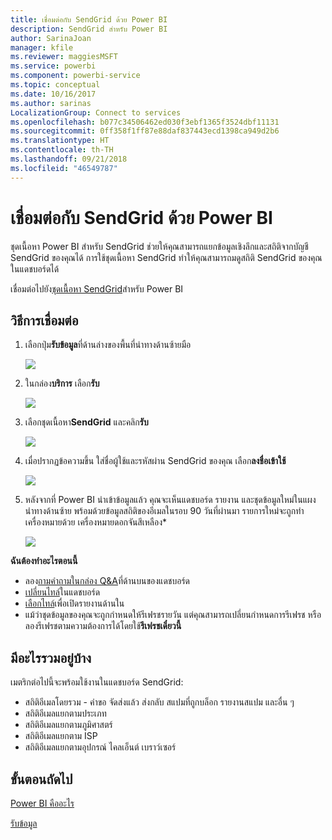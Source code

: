 ```yaml
---
title: เชื่อมต่อกับ SendGrid ด้วย Power BI
description: SendGrid สำหรับ Power BI
author: SarinaJoan
manager: kfile
ms.reviewer: maggiesMSFT
ms.service: powerbi
ms.component: powerbi-service
ms.topic: conceptual
ms.date: 10/16/2017
ms.author: sarinas
LocalizationGroup: Connect to services
ms.openlocfilehash: b077c34506462ed030f3ebf1365f3524dbf11131
ms.sourcegitcommit: 0ff358f1ff87e88daf837443ecd1398ca949d2b6
ms.translationtype: HT
ms.contentlocale: th-TH
ms.lasthandoff: 09/21/2018
ms.locfileid: "46549787"
---
```

# <a name="connect-to-sendgrid-with-power-bi"></a>เชื่อมต่อกับ SendGrid ด้วย Power BI
ชุดเนื้อหา Power BI สำหรับ SendGrid ช่วยให้คุณสามารถแยกข้อมูลเชิงลึกและสถิติจากบัญชี SendGrid ของคุณได้ การใช้ชุดเนื้อหา SendGrid ทำให้คุณสามารถมดูสถิติ SendGrid ของคุณในแดชบอร์ดได้

เชื่อมต่อไปยัง[ชุดเนื้อหา SendGrid](https://app.powerbi.com/getdata/services/sendgrid)สำหรับ Power BI

## <a name="how-to-connect"></a>วิธีการเชื่อมต่อ
1. เลือกปุ่ม**รับข้อมูล**ที่ด้านล่างของพื้นที่นำทางด้านซ้ายมือ
   
   ![](media/service-connect-to-sendgrid/pbi_getdata.png) 
2. ในกล่อง**บริการ** เลือก**รับ**
   
   ![](media/service-connect-to-sendgrid/pbi_getservices.png) 
3. เลือกชุดเนื้อหา**SendGrid** และคลิก**รับ**
   
   ![](media/service-connect-to-sendgrid/sendgrid.png) 
4. เมื่อปรากฏข้อความขึ้น ใส่ชื่อผู้ใช้และรหัสผ่าน SendGrid ของคุณ เลือก**ลงชื่อเข้าใช้**
   
   ![](media/service-connect-to-sendgrid/pbi_sendgridsignin.png)
5. หลังจากที่ Power BI นำเข้าข้อมูลแล้ว คุณจะเห็นแดชบอร์ด รายงาน และชุดข้อมูลใหม่ในแผงนำทางด้านซ้าย พร้อมด้วยข้อมูลสถิติของอีเมลในรอบ 90 วันที่ผ่านมา รายการใหม่จะถูกทำเครื่องหมายด้วย เครื่องหมายดอกจันสีเหลือง\*
   
   ![](media/service-connect-to-sendgrid/pbi_sendgriddash.png)

**ฉันต้องทำอะไรตอนนี้**

* ลอง[ถามคำถามในกล่อง Q&A](consumer/end-user-q-and-a.md)ที่ด้านบนของแดชบอร์ด
* [เปลี่ยนไทล์](service-dashboard-edit-tile.md)ในแดชบอร์ด
* [เลือกไทล์](consumer/end-user-tiles.md)เพื่อเปิดรายงานด้านใน
* แม้ว่าชุดข้อมูลของคุณจะถูกกำหนดให้รีเฟรชรายวัน แต่คุณสามารถเปลี่ยนกำหนดการรีเฟรช หรือลองรีเฟรชตามความต้องการได้โดยใช้**รีเฟรชเดี๋ยวนี้**

## <a name="whats-included"></a>มีอะไรรวมอยู่บ้าง
เมตริกต่อไปนี้จะพร้อมใช้งานในแดชบอร์ด SendGrid:

* สถิติอีเมลโดยรวม - คำขอ จัดส่งแล้ว ส่งกลับ สแปมที่ถูกบล็อก รายงานสแปม และอื่น ๆ
* สถิติอีเมลแยกตามประเภท
* สถิติอีเมลแยกตามภูมิศาสตร์
* สถิติอีเมลแยกตาม ISP
* สถิติอีเมลแยกตามอุปกรณ์ ไคลเอ็นต์ เบราว์เซอร์

## <a name="next-steps"></a>ขั้นตอนถัดไป
[Power BI คืออะไร](power-bi-overview.md)

[รับข้อมูล](service-get-data.md)

